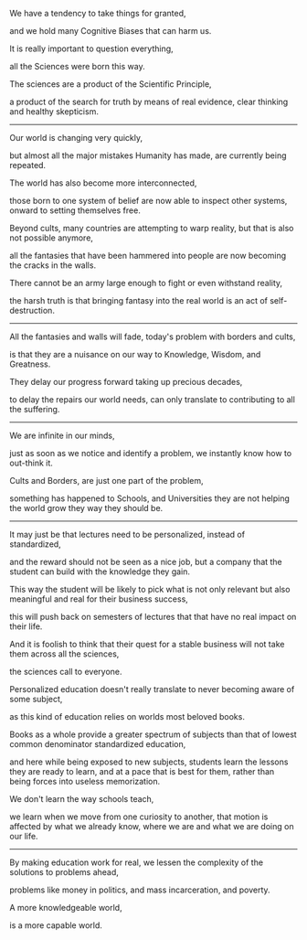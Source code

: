 We have a tendency to take things for granted,

and we hold many Cognitive Biases that can harm us.

It is really important to question everything,

all the Sciences were born this way.

The sciences are a product of the Scientific Principle,

a product of the search for truth by means of real evidence, clear thinking and healthy skepticism.

---

Our world is changing very quickly,

but almost all the major mistakes Humanity has made, are currently being repeated.

The world has also become more interconnected,

those born to one system of belief are now able to inspect other systems, onward to setting themselves free.

Beyond cults, many countries are attempting to warp reality, but that is also not possible anymore,

all the fantasies that have been hammered into people are now becoming the cracks in the walls.

There cannot be an army large enough to fight or even withstand reality,

the harsh truth is that bringing fantasy into the real world is an act of self-destruction.

---

All the fantasies and walls will fade, today's problem with borders and cults,

is that they are a nuisance on our way to Knowledge, Wisdom, and Greatness.

They delay our progress forward taking up precious decades,

to delay the repairs our world needs, can only translate to contributing to all the suffering.

---

We are infinite in our minds,

just as soon as we notice and identify a problem, we instantly know how to out-think it.

Cults and Borders, are just one part of the problem,

something has happened to Schools, and Universities they are not helping the world grow they way they should be.

---

It may just be that lectures need to be personalized, instead of standardized,

and the reward should not be seen as a nice job, but a company that the student can build with the knowledge they gain.

This way the student will be likely to pick what is not only relevant but also meaningful and real for their business success,

this will push back on semesters of lectures that that have no real impact on their life.

And it is foolish to think that their quest for a stable business will not take them across all the sciences,

the sciences call to everyone.

Personalized education doesn't really translate to never becoming aware of some subject,

as this kind of education relies on worlds most beloved books.

Books as a whole provide a greater spectrum of subjects than that of lowest common denominator standardized education,

and here while being exposed to new subjects, students learn the lessons they are ready to learn, and at a pace that is best for them, rather than being forces into useless memorization.

We don't learn the way schools teach,

we learn when we move from one curiosity to another, that motion is affected by what we already know, where we are and what we are doing on our life.

---

By making education work for real, we lessen the complexity of the solutions to problems ahead,

problems like money in politics, and mass incarceration, and poverty.

A more knowledgeable world,

is a more capable world.
